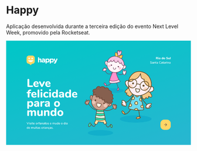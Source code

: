 # Happy
Aplicação desenvolvida durante a terceira edição do evento Next Level Week, promovido pela Rocketseat.

<img src="/src/images/readme.png">
